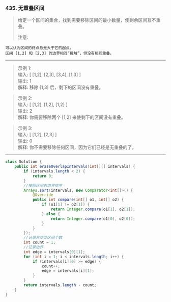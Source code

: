 ### 435. 无重叠区间

>给定一个区间的集合，找到需要移除区间的最小数量，使剩余区间互不重叠。
>
>注意:

    可以认为区间的终点总是大于它的起点。
    区间 [1,2] 和 [2,3] 的边界相互“接触”，但没有相互重叠。
***
>示例 1:  
>输入: [ [1,2], [2,3], [3,4], [1,3] ]  
>输出: 1  
>解释: 移除 [1,3] 后，剩下的区间没有重叠。  

>示例 2:  
>输入: [ [1,2], [1,2], [1,2] ]  
>输出: 2  
>解释: 你需要移除两个 [1,2] 来使剩下的区间没有重叠。  

>示例 3:  
>输入: [ [1,2], [2,3] ]  
>输出: 0  
>解释: 你不需要移除任何区间，因为它们已经是无重叠的了。  
***
```java
class Solution {
    public int eraseOverlapIntervals(int[][] intervals) {
        if (intervals.length < 2) {
            return 0;
        }
        //按照区间右边界排序
        Arrays.sort(intervals, new Comparator<int[]>() {
            @Override
            public int compare(int[] o1, int[] o2) {
                if (o1[1] != o2[1]) {
                    return Integer.compare(o1[1], o2[1]);
                } else {
                    return Integer.compare(o1[0], o2[0]);
                }
            }
        });
        //记录非交叉区间个数
        int count = 1;
        //记录边界
        int edge = intervals[0][1];
        for (int i = 1; i < intervals.length; i++) {
            if (intervals[i][0] >= edge) {
                count++;
                edge = intervals[i][1];
            }
        }
        return intervals.length - count;
    }
}
```

